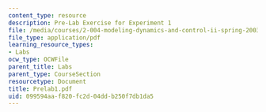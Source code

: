 ```yaml
---
content_type: resource
description: Pre-Lab Exercise for Experiment 1
file: /media/courses/2-004-modeling-dynamics-and-control-ii-spring-2003/099594aaf820fc2d04ddb250f7db1da5_Prelab1.pdf
file_type: application/pdf
learning_resource_types:
- Labs
ocw_type: OCWFile
parent_title: Labs
parent_type: CourseSection
resourcetype: Document
title: Prelab1.pdf
uid: 099594aa-f820-fc2d-04dd-b250f7db1da5
---
```

